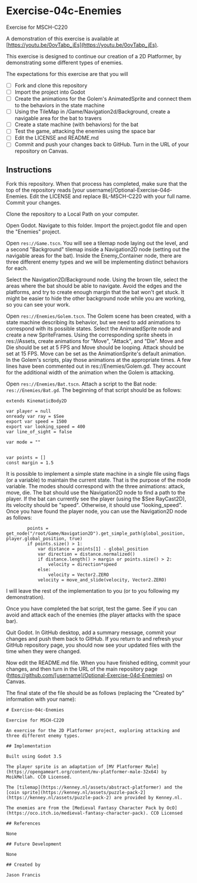 # Exercise-04c-Enemies

Exercise for MSCH-C220

A demonstration of this exercise is available at [https://youtu.be/0ovTabp_jEs](https://youtu.be/0ovTabp_jEs).

This exercise is designed to continue our creation of a 2D Platformer, by demonstrating some different types of enemies.

The expectations for this exercise are that you will

 - [ ] Fork and clone this repository
 - [ ] Import the project into Godot
 - [ ] Create the animations for the Golem's AnimatedSprite and connect them to the behaviors in the state machine
 - [ ] Using the TileMap in /Game/Navigation2d/Background, create a navigable area for the bat to travers
 - [ ] Create a state machine (with behaviors) for the bat
 - [ ] Test the game, attacking the enemies using the space bar
 - [ ] Edit the LICENSE and README.md
 - [ ] Commit and push your changes back to GitHub. Turn in the URL of your repository on Canvas.

## Instructions

Fork this repository. When that process has completed, make sure that the top of the repository reads [your username]/Optional-Exercise-04d-Enemies. Edit the LICENSE and replace BL-MSCH-C220 with your full name. Commit your changes.

Clone the repository to a Local Path on your computer.

Open Godot. Navigate to this folder. Import the project.godot file and open the "Enemies" project.

Open `res://Game.tscn`. You will see a tilemap node laying out the level, and a second "Background" tilemap inside a Navigation2D node (setting out the navigable areas for the bat). Inside the Enemy_Container node, there are three different enemy types and we will be implementing distinct behaviors for each.

Select the Navigation2D/Background node. Using the brown tile, select the areas where the bat should be able to navigate. Avoid the edges and the platforms, and try to create enough margin that the bat won't get stuck. It might be easier to hide the other background node while you are working, so you can see your work.

Open `res://Enemies/Golem.tscn`. The Golem scene has been created, with a state machine describing its behavior, but we need to add animations to correspond with its possible states. Select the AnimatedSprite node and create a new SpriteFrames. Using the corresponding sprite sheets in res://Assets, create animations for "Move", "Attack", and "Die". Move and Die should be set at 5 FPS and Move should be looping. Attack should be set at 15 FPS. Move can be set as the AnimationSprite's default animation. In the Golem's scripts, play those animations at the appropriate times. A few lines have been commented out in res://Enemies/Golem.gd. They account for the additional width of the animation when the Golem is attacking.

Open `res://Enemies/Bat.tscn`. Attach a script to the Bat node: `res://Enemies/Bat.gd`. The beginning of that script should be as follows:
```
extends KinematicBody2D

var player = null
onready var ray = $See
export var speed = 1500
export var looking_speed = 400
var line_of_sight = false

var mode = ""


var points = []
const margin = 1.5
```

It is possible to implement a simple state machine in a single file using flags (or a variable) to maintain the current state. That is the purpose of the mode variable. The modes should correspond with the three animations: attack, move, die. The bat should use the Navigation2D node to find a path to the player. If the bat can currently see the player (using the $See RayCast2D), its velocity should be "speed". Otherwise, it should use "looking_speed". Once you have found the player node, you can use the Navigation2D node as follows:
```
		points = get_node("/root/Game/Navigation2D").get_simple_path(global_position, player.global_position, true)
		if points.size() > 1:
			var distance = points[1] - global_position
			var direction = distance.normalized()
			if distance.length() > margin or points.size() > 2:
				velocity = direction*speed
			else:
				velocity = Vector2.ZERO
			velocity = move_and_slide(velocity, Vector2.ZERO)
```

I will leave the rest of the implementation to you (or to you following my demonstration).

Once you have completed the bat script, test the game. See if you can avoid and attack each of the enemies (the player attacks with the space bar).

Quit Godot. In GitHub desktop, add a summary message, commit your changes and push them back to GitHub. If you return to and refresh your GitHub repository page, you should now see your updated files with the time when they were changed.

Now edit the README.md file. When you have finished editing, commit your changes, and then turn in the URL of the main repository page (https://github.com/[username]/Optional-Exercise-04d-Enemies) on Canvas.

The final state of the file should be as follows (replacing the "Created by" information with your name):

```
# Exercise-04c-Enemies

Exercise for MSCH-C220

An exercise for the 2D Platformer project, exploring attacking and three different enemy types.

## Implementation

Built using Godot 3.5

The player sprite is an adaptation of [MV Platformer Male](https://opengameart.org/content/mv-platformer-male-32x64) by MoikMellah. CC0 Licensed.

The [tilemap](https://kenney.nl/assets/abstract-platformer) and the [coin sprite](https://kenney.nl/assets/puzzle-pack-2](https://kenney.nl/assets/puzzle-pack-2) are provided by Kenney.nl.

The enemies are from the [Medieval Fantasy Character Pack by OcO](https://oco.itch.io/medieval-fantasy-character-pack). CC0 Licensed

## References

None

## Future Development

None

## Created by 

Jason Francis
```
